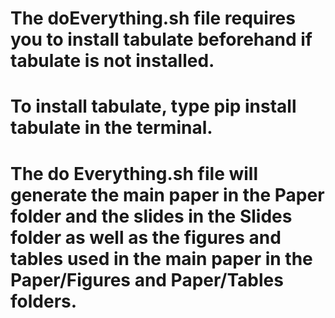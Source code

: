 # The doEverything.sh file requires you to install tabulate beforehand if tabulate is not installed. 
# To install tabulate, type pip install tabulate in the terminal.

# The do Everything.sh file will generate the main paper in the Paper folder and the slides in the Slides folder as well as the figures and tables used in the main paper in the Paper/Figures and Paper/Tables folders.
